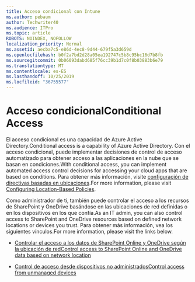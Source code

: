```yaml
---
title: Acceso condicional con Intune
ms.author: pebaum
author: Techwriter40
ms.audience: ITPro
ms.topic: article
ROBOTS: NOINDEX, NOFOLLOW
localization_priority: Normal
ms.assetid: aecba7c5-e86d-4ec8-9d44-679f5a3d659d
ms.openlocfilehash: b0f2a7bd2d28a05ea192747c5b8c95bc16d7b8fb
ms.sourcegitcommit: 0b06093dabd685f76cc39b1d7c0f8b03883b6e79
ms.translationtype: MT
ms.contentlocale: es-ES
ms.lasthandoff: 10/25/2019
ms.locfileid: "36755577"
---
```

# <a name="conditional-access"></a><span data-ttu-id="77e95-102">Acceso condicional</span><span class="sxs-lookup"><span data-stu-id="77e95-102">Conditional Access</span></span>

<span data-ttu-id="77e95-103">El acceso condicional es una capacidad de Azure Active Directory.</span><span class="sxs-lookup"><span data-stu-id="77e95-103">Conditional access is a capability of Azure Active Directory.</span></span> <span data-ttu-id="77e95-104">Con el acceso condicional, puede implementar decisiones de control de acceso automatizado para obtener acceso a las aplicaciones en la nube que se basan en condiciones.</span><span class="sxs-lookup"><span data-stu-id="77e95-104">With conditional access, you can implement automated access control decisions for accessing your cloud apps that are based on conditions.</span></span> <span data-ttu-id="77e95-105">Para obtener más información, visite [configuración de directivas basadas en ubicaciones](https://docs.microsoft.com/azure/active-directory/conditional-access/overview).</span><span class="sxs-lookup"><span data-stu-id="77e95-105">For more information, please visit [Configuring Location-Based Policies](https://docs.microsoft.com/azure/active-directory/conditional-access/overview).</span></span>

<span data-ttu-id="77e95-106">Como administrador de ti, también puede controlar el acceso a los recursos de SharePoint y OneDrive basándose en las ubicaciones de red definidas o en los dispositivos en los que confía.</span><span class="sxs-lookup"><span data-stu-id="77e95-106">As an IT admin, you can also control access to SharePoint and OneDrive resources based on defined network locations or devices you trust.</span></span> <span data-ttu-id="77e95-107">Para obtener más información, vea los siguientes vínculos.</span><span class="sxs-lookup"><span data-stu-id="77e95-107">For more information, please visit the links below.</span></span>

- [<span data-ttu-id="77e95-108">Controlar el acceso a los datos de SharePoint Online y OneDrive según la ubicación de red</span><span class="sxs-lookup"><span data-stu-id="77e95-108">Control access to SharePoint Online and OneDrive data based on network location</span></span>](https://docs.microsoft.com/sharepoint/control-access-based-on-network-location)

- [<span data-ttu-id="77e95-109">Control de acceso desde dispositivos no administrados</span><span class="sxs-lookup"><span data-stu-id="77e95-109">Control access from unmanaged devices</span></span>](https://docs.microsoft.com/sharepoint/control-access-from-unmanaged-devices)

